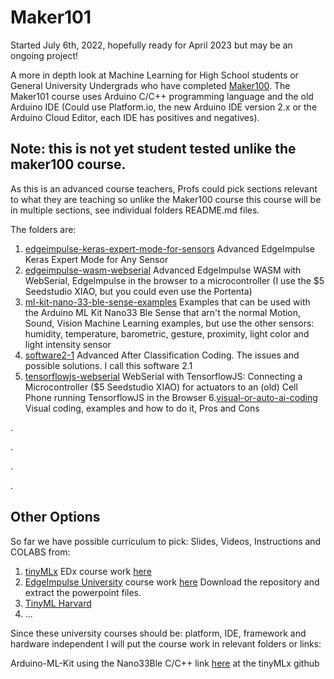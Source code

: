 # Maker101

Started July 6th, 2022, hopefully ready for April 2023 but may be an ongoing project!

A more in depth look at Machine Learning for High School students or General University Undergrads who have completed [Maker100](https://github.com/hpssjellis/maker100). The Maker101 course uses Arduino C/C++ programming language and the old Arduino IDE (Could use Platform.io, the new Arduino IDE version 2.x or the Arduino Cloud Editor, each IDE has positives and negatives).

## Note: this is not yet student tested unlike the maker100 course.

As this is an advanced course teachers, Profs could pick sections relevant to what they are teaching so unlike the Maker100 course this course will be in multiple sections, see individual folders README.md files.

The folders are:

1. [edgeimpulse-keras-expert-mode-for-sensors](https://github.com/hpssjellis/maker101/tree/main/edgeimpulse-keras-expert-mode-for-sensors) Advanced EdgeImpulse Keras Expert Mode for Any Sensor
2. [edgeimpulse-wasm-webserial](https://github.com/hpssjellis/maker101/tree/main/edgeimpulse-wasm-webserial) Advanced EdgeImpulse WASM with WebSerial, EdgeImpulse in the browser to a microcontroller (I use the $5 Seedstudio XIAO, but you could even use the Portenta)
3. [ml-kit-nano-33-ble-sense-examples](https://github.com/hpssjellis/maker101/tree/main/ml-kit-nano-33-ble-sense-examples) Examples that can be used with the Arduino ML Kit Nano33 Ble Sense that arn't the normal Motion, Sound, Vision Machine Learning examples, but use the other sensors: humidity, temperature, barometric, gesture, proximity, light color and light intensity sensor 
4. [software2-1](https://github.com/hpssjellis/maker101/tree/main/software2-1) Advanced After Classification Coding. The issues and possible solutions. I call this software 2.1
5. [tensorflowjs-webserial](https://github.com/hpssjellis/maker101/tree/main/tensorflowjs-webserial) WebSerial with TensorflowJS: Connecting a Microcontroller ($5 Seedstudio XIAO) for actuators to an (old) Cell Phone running TensorflowJS in the Browser
6.[visual-or-auto-ai-coding](https://github.com/hpssjellis/maker101/blob/main/visual-or-auto-ai-coding/README.md)  Visual coding, examples and how to do it, Pros and Cons
 






.



.




.




.



## Other Options

So far we have possible curriculum to pick: Slides, Videos, Instructions and COLABS from:

1.  [tinyMLx](https://github.com/tinyMLx/courseware)   EDx course work [here](https://github.com/tinyMLx/courseware/tree/master/edX)  
2.  [EdgeImpulse University](https://www.edgeimpulse.com/university) course work [here](https://github.com/edgeimpulse/courseware-embedded-machine-learning) Download the repository and extract the powerpoint files.
3.  [TinyML Harvard](http://tinyml.seas.harvard.edu/#full-courses)
4.  ...


Since these university courses should be: platform, IDE, framework and hardware independent I will put the course work in relevant folders or links:


Arduino-ML-Kit using the Nano33Ble C/C++ link [here](https://github.com/tinyMLx/arduino-library) at the tinyMLx github





